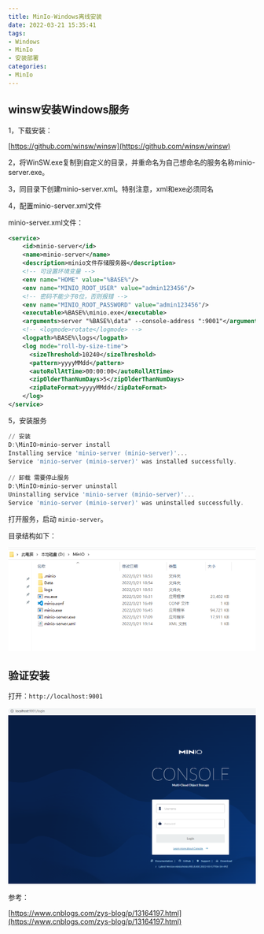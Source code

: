 ```yaml
---
title: MinIo-Windows离线安装
date: 2022-03-21 15:35:41
tags:
- Windows
- MinIo
- 安装部署
categories:
- MinIo
---
```


## winsw安装Windows服务

1，下载安装：

[https://github.com/winsw/winsw](https://github.com/winsw/winsw)

2，将WinSW.exe复制到自定义的目录，并重命名为自己想命名的服务名称minio-server.exe。

3，同目录下创建minio-server.xml。特别注意，xml和exe必须同名

4，配置minio-server.xml文件
<!--more-->
minio-server.xml文件：

```xml
<service>
    <id>minio-server</id>
    <name>minio-server</name>
    <description>minio文件存储服务器</description>
    <!-- 可设置环境变量 -->
    <env name="HOME" value="%BASE%"/>
    <env name="MINIO_ROOT_USER" value="admin123456"/>
    <!-- 密码不能少于8位，否则报错 -->
    <env name="MINIO_ROOT_PASSWORD" value="admin123456"/>
    <executable>%BASE%\minio.exe</executable>
    <arguments>server "%BASE%\data" --console-address ":9001"</arguments>
    <!-- <logmode>rotate</logmode> -->
    <logpath>%BASE%\logs</logpath>
    <log mode="roll-by-size-time">
      <sizeThreshold>10240</sizeThreshold>
      <pattern>yyyyMMdd</pattern>
      <autoRollAtTime>00:00:00</autoRollAtTime>
      <zipOlderThanNumDays>5</zipOlderThanNumDays>
      <zipDateFormat>yyyyMMdd</zipDateFormat>
    </log>
</service>
```

5，安装服务

```ps1
// 安装
D:\MinIO>minio-server install
Installing service 'minio-server (minio-server)'...
Service 'minio-server (minio-server)' was installed successfully.

// 卸载 需要停止服务
D:\MinIO>minio-server uninstall
Uninstalling service 'minio-server (minio-server)'...
Service 'minio-server (minio-server)' was uninstalled successfully.
```

打开服务，启动 `minio-server`。

目录结构如下：

![Snipaste_2022-03-21_19-53-09.png](/img/Snipaste_2022-03-21_19-53-09.png)

## 验证安装

打开：`http://localhost:9001`

![Snipaste_2022-03-21_19-55-26.png](/img/Snipaste_2022-03-21_19-55-26.png)

参考：

[https://www.cnblogs.com/zys-blog/p/13164197.html](https://www.cnblogs.com/zys-blog/p/13164197.html)
